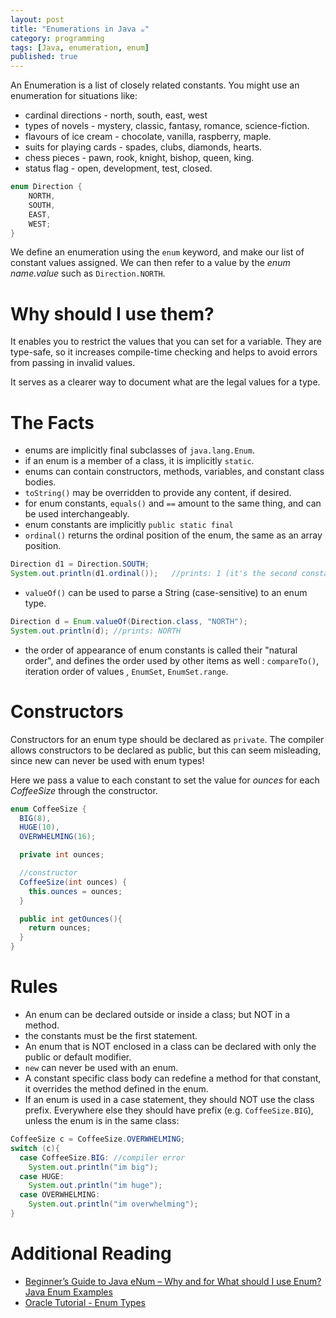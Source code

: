 ```yaml
---
layout: post
title: "Enumerations in Java ☕"
category: programming
tags: [Java, enumeration, enum]
published: true
---
```

An Enumeration is a list of closely related constants. You might use an enumeration for situations like:
-	cardinal directions - north, south, east, west
-	types of novels - mystery, classic, fantasy, romance, science-fiction.
-	flavours of ice cream - chocolate, vanilla, raspberry, maple.
- suits for playing cards - spades, clubs, diamonds, hearts.
- chess pieces - pawn, rook, knight, bishop, queen, king.
- status flag - open, development, test, closed.

```java
enum Direction {
    NORTH,
    SOUTH,
    EAST,
    WEST;
}
```

We define an enumeration using the ```enum``` keyword, and make our list of constant values assigned. We can then refer to a value by the *enum name.value* such as ```Direction.NORTH```.

# Why should I use them?
It enables you to restrict the values that you can set for a variable. They are type-safe, so it increases compile-time checking and helps to avoid errors from passing in invalid values.

It serves as a clearer way to document what are the legal values for a type.

# The Facts
-	enums are implicitly final subclasses of ```java.lang.Enum```.
-	if an enum is a member of a class, it is implicitly ```static```.
-	enums can contain constructors, methods, variables, and constant class bodies.
-	```toString()``` may be overridden to provide any content, if desired.
-	for enum constants, ```equals()``` and ```==``` amount to the same thing, and can be used interchangeably.
-	enum constants are implicitly ```public static final```
- ```ordinal()``` returns the ordinal position of the enum, the same as an array position.
```java
Direction d1 = Direction.SOUTH;
System.out.println(d1.ordinal());	//prints: 1 (it's the second constant defined)
```
-	```valueOf()``` can be used to parse a String (case-sensitive) to an enum type.
```java
Direction d = Enum.valueOf(Direction.class, "NORTH");
System.out.println(d); //prints: NORTH
```
-	the order of appearance of enum constants is called their "natural order", and defines the order used by other items as well : ```compareTo()```, iteration order of values , ```EnumSet```, ```EnumSet.range```.

# Constructors

Constructors for an enum type should be declared as ```private```. The compiler allows constructors to be declared as public, but this can seem misleading, since new can never be used with enum types!

Here we pass a value to each constant to set the value for *ounces* for each *CoffeeSize* through the constructor.

```java
enum CoffeeSize {
  BIG(8),
  HUGE(10),
  OVERWHELMING(16);

  private int ounces;

  //constructor
  CoffeeSize(int ounces) {
    this.ounces = ounces;
  }

  public int getOunces(){
    return ounces;
  }
}
```

# Rules
-	An enum can be declared outside or inside a class; but NOT in a method.
- the constants must be the first statement.
-	An enum that is NOT enclosed in a class can be declared with only the public or default modifier.
-	```new``` can never be used with an enum.
-	A constant specific class body can redefine a method for that constant, it overrides the method defined in the enum.
- If an enum is used in a case statement, they should NOT use the class prefix. Everywhere else they should have prefix (e.g. ```CoffeeSize.BIG```), unless the enum is in the same class:
```java
CoffeeSize c = CoffeeSize.OVERWHELMING;
switch (c){
  case CoffeeSize.BIG: //compiler error
    System.out.println("im big");
  case HUGE:
    System.out.println("im huge");
  case OVERWHELMING:
    System.out.println("im overwhelming");
}
```

# Additional Reading
- [Beginner’s Guide to Java eNum – Why and for What should I use Enum? Java Enum Examples](https://crunchify.com/why-and-for-what-should-i-use-enum-java-enum-examples/)
- [Oracle Tutorial - Enum Types](https://docs.oracle.com/javase/tutorial/java/javaOO/enum.html)
